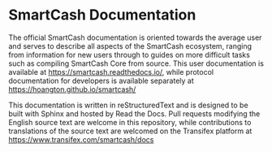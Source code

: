 # SmartCash Documentation

The official SmartCash documentation is oriented towards the average user and serves to describe all aspects of the SmartCash ecosystem, ranging from information for new users through to guides on more difficult tasks such as compiling SmartCash Core from source. This user documentation is available at https://smartcash.readthedocs.io/, while protocol documentation for developers is available separately at https://hoangton.github.io/smartcash/

This documentation is written in reStructuredText and is designed to be built with Sphinx and hosted by Read the Docs. Pull requests modifying the English source text are welcome in this repository, while contributions to translations of the source text are welcomed on the Transifex platform at https://www.transifex.com/smartcash/docs
